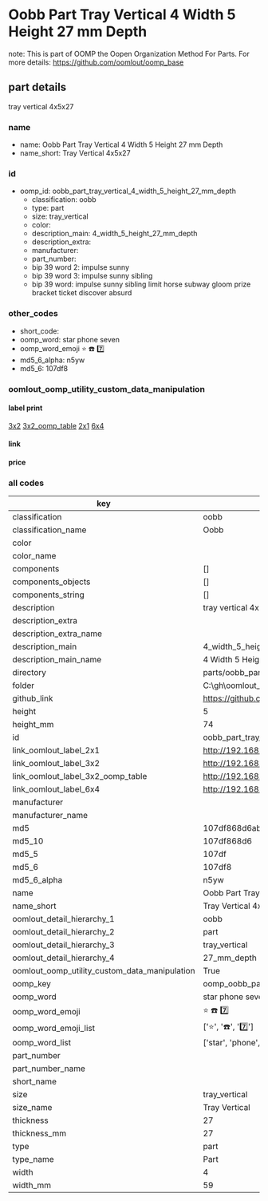 # Oobb Part Tray Vertical 4 Width 5 Height 27 mm Depth  

note: This is part of OOMP the Oopen Organization Method For Parts. For more details: https://github.com/oomlout/oomp_base

##  part details
  



tray vertical 4x5x27



### name
* name: Oobb Part Tray Vertical 4 Width 5 Height 27 mm Depth
* name_short: Tray Vertical 4x5x27 
### id
* oomp_id: oobb_part_tray_vertical_4_width_5_height_27_mm_depth
  * classification: oobb
  * type: part
  * size: tray_vertical
  * color: 
  * description_main: 4_width_5_height_27_mm_depth
  * description_extra: 
  * manufacturer: 
  * part_number: 
  * bip 39 word 2: impulse sunny
  * bip 39 word 3: impulse sunny sibling
  * bip 39 word: impulse sunny sibling limit horse subway gloom prize bracket ticket discover absurd

### other_codes
* short_code: 
* oomp_word: star phone seven
* oomp_word_emoji :star: :phone: :seven:
* md5_6_alpha: n5yw
* md5_6: 107df8






### oomlout_oomp_utility_custom_data_manipulation
#### label print
[3x2](http://192.168.1.245:1112/?label=oomp%20n5yw)
[3x2_oomp_table](http://192.168.1.108:1112/?label=oomp%20n5yw)
[2x1](http://192.168.1.242:1112/?label=oomp%20n5yw)
[6x4](http://192.168.1.55:1112/?label=oomp%20n5yw)    

#### link

                              

#### price







### all codes 
| key | value |  
| --- | --- |  
| classification | oobb |  
| classification_name | Oobb |  
| color |  |  
| color_name |  |  
| components | [] |  
| components_objects | [] |  
| components_string | [] |  
| description | tray vertical 4x5x27 |  
| description_extra |  |  
| description_extra_name |  |  
| description_main | 4_width_5_height_27_mm_depth |  
| description_main_name | 4 Width 5 Height 27 mm Depth |  
| directory | parts/oobb_part_tray_vertical_4_width_5_height_27_mm_depth |  
| folder | C:\gh\oomlout_oobb_version_4_generated_parts\parts\oobb_part_tray_vertical_4_width_5_height_27_mm_depth |  
| github_link | https://github.com/oomlout/oomlout_oomp_part_src/tree/main/parts/oobb_part_tray_vertical_4_width_5_height_27_mm_depth |  
| height | 5 |  
| height_mm | 74 |  
| id | oobb_part_tray_vertical_4_width_5_height_27_mm_depth |  
| link_oomlout_label_2x1 | http://192.168.1.242:1112/?label=oomp%20n5yw |  
| link_oomlout_label_3x2 | http://192.168.1.245:1112/?label=oomp%20n5yw |  
| link_oomlout_label_3x2_oomp_table | http://192.168.1.108:1112/?label=oomp%20n5yw |  
| link_oomlout_label_6x4 | http://192.168.1.55:1112/?label=oomp%20n5yw |  
| manufacturer |  |  
| manufacturer_name |  |  
| md5 | 107df868d6ab4c6f60b6e81f8f765b91 |  
| md5_10 | 107df868d6 |  
| md5_5 | 107df |  
| md5_6 | 107df8 |  
| md5_6_alpha | n5yw |  
| name | Oobb Part Tray Vertical 4 Width 5 Height 27 mm Depth |  
| name_short | Tray Vertical 4x5x27  |  
| oomlout_detail_hierarchy_1 | oobb |  
| oomlout_detail_hierarchy_2 | part |  
| oomlout_detail_hierarchy_3 | tray_vertical |  
| oomlout_detail_hierarchy_4 | 27_mm_depth |  
| oomlout_oomp_utility_custom_data_manipulation | True |  
| oomp_key | oomp_oobb_part_tray_vertical_4_width_5_height_27_mm_depth |  
| oomp_word | star phone seven |  
| oomp_word_emoji | :star: :phone: :seven: |  
| oomp_word_emoji_list | [':star:', ':phone:', ':seven:'] |  
| oomp_word_list | ['star', 'phone', 'seven'] |  
| part_number |  |  
| part_number_name |  |  
| short_name |  |  
| size | tray_vertical |  
| size_name | Tray Vertical |  
| thickness | 27 |  
| thickness_mm | 27 |  
| type | part |  
| type_name | Part |  
| width | 4 |  
| width_mm | 59 |  
